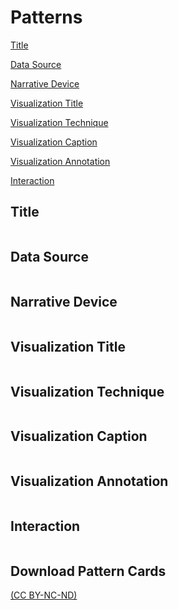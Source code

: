 # Patterns

<p><a href="#ttl-color">Title</a></p> <p><a href="#dataSrc-color">Data Source</a></p> <p><a href="#narrDvc-color">Narrative Device</a></p> <p><a href="#visTtl-color">Visualization Title</a></p> <p><a href="#visTech-color">Visualization Technique</a></p> <p><a href="#visCap-color">Visualization Caption</a></p> <p><a href="#visAnno-color">Visualization Annotation</a></p> <p><a href="#inter-color">Interaction</a></p>

<h2 class='secTitleBanner' id='ttl-color'>Title</h2>

<table id="ttl" class="designpatterns">
</table>


<h2 class='secTitleBanner' id='dataSrc-color'>Data Source</h2>

<table id="dataSource" class="designpatterns">
</table>

<h2 class='secTitleBanner' id='narrDvc-color'>Narrative Device</h2>

<table id="narrativeDevice" class="designpatterns">
</table>


<h2 class='secTitleBanner' id='visTtl-color'>Visualization Title</h2>

<table id="visTitle" class="designpatterns">
</table>



<h2 class='secTitleBanner' id='visTech-color'>Visualization Technique</h2>

<table id="visTech" class="designpatterns">
</table>



<h2 class='secTitleBanner' id='visCap-color'>Visualization Caption</h2>

<table id="visCaption" class="designpatterns">
</table>


<h2 class='secTitleBanner' id='visAnno-color'>Visualization Annotation</h2>

<table id="visAnnotation" class="designpatterns">
</table>



<h2 class='secTitleBanner' id='inter-color'>Interaction</h2>

<table id="inter" class="designpatterns">
</table>


## Download Pattern Cards

[(CC BY-NC-ND)](https://creativecommons.org/licenses/by-nc-nd/4.0/)

